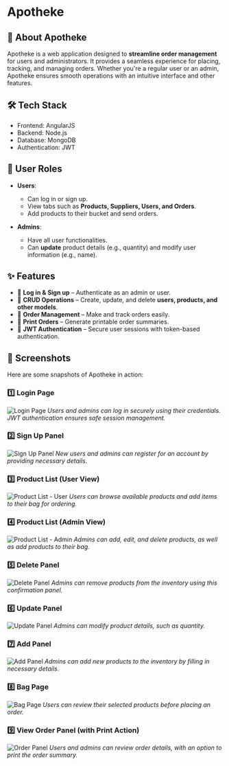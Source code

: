 # Apotheke

## 🚀 About Apotheke

Apotheke is a web application designed to **streamline order management** for users and administrators. It provides a seamless experience for placing, tracking, and managing orders. Whether you're a regular user or an admin, Apotheke ensures smooth operations with an intuitive interface and other features.

## 🛠 Tech Stack
- Frontend: AngularJS
- Backend: Node.js
- Database: MongoDB
- Authentication: JWT

## 👥 User Roles

- **Users**: 
  - Can log in or sign up.
  - View tabs such as **Products, Suppliers, Users, and Orders**.
  - Add products to their bucket and send orders.

- **Admins**: 
  - Have all user functionalities.
  - Can **update** product details (e.g., quantity) and modify user information (e.g., name).

## ✨ Features

- 🔹 **Log in & Sign up** – Authenticate as an admin or user.
- 🔹 **CRUD Operations** – Create, update, and delete **users, products, and other models**.
- 🔹 **Order Management** – Make and track orders easily.
- 🔹 **Print Orders** – Generate printable order summaries.
- 🔹 **JWT Authentication** – Secure user sessions with token-based authentication.

## 📸 Screenshots

Here are some snapshots of Apotheke in action:

### 1️⃣ Login Page
![Login Page](FrontEnd/src/assets/images/Documentation/Login.png)
*Users and admins can log in securely using their credentials. JWT authentication ensures safe session management.*

### 2️⃣ Sign Up Panel
![Sign Up Panel](FrontEnd/src/assets/images/Documentation/SignUp.png)
*New users and admins can register for an account by providing necessary details.*

### 3️⃣ Product List (User View)
![Product List - User](FrontEnd/src/assets/images/Documentation/ProductsUser.png)
*Users can browse available products and add items to their bag for ordering.*

### 4️⃣ Product List (Admin View)
![Product List - Admin](FrontEnd/src/assets/images/Documentation/ProductsActions.jpg)
*Admins can add, edit, and delete products, as well as add products to their bag.*

### 5️⃣ Delete Panel
![Delete Panel](FrontEnd/src/assets/images/Documentation/ProductDelete.png)
*Admins can remove products from the inventory using this confirmation panel.*

### 6️⃣ Update Panel
![Update Panel](FrontEnd/src/assets/images/Documentation/ProductUpdate.png)
*Admins can modify product details, such as quantity.*

### 7️⃣ Add Panel
![Add Panel](FrontEnd/src/assets/images/Documentation/ProductAdd.png)
*Admins can add new products to the inventory by filling in necessary details.*

### 8️⃣ Bag Page
![Bag Page](FrontEnd/src/assets/images/Documentation/Bag.png)
*Users can review their selected products before placing an order.*

### 9️⃣ View Order Panel (with Print Action)
![Order Panel](FrontEnd/src/assets/images/Documentation/ViewOrder.png)
*Users and admins can review order details, with an option to print the order summary.*

